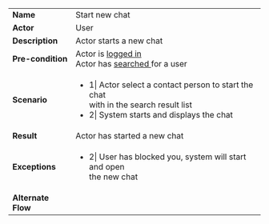 <table>
    <tr>
        <td>
            <strong>Name</strong>
        </td>
        <td>
            Start new chat
        </td>
    </tr>
    <tr>
        <td>
            <strong>Actor</strong>
        </td>
        <td>
            User
        </td>
    </tr>
    <tr>
        <td>
            <strong>Description</strong>            
        </td>
        <td>
            Actor starts a new chat
        </td>
    </tr>
    <tr>
        <td>
            <strong>Pre-condition</strong>
        </td>
        <td>
                    Actor is 
                    <a href="login.md">
                    logged in
                    </a> <br>Actor has <a href="search-user.md">searched
                     </a>for a user
                </td>
    </tr>
    <tr>
        <td>
            <strong>Scenario</strong>
        </td>
        <td>
            <ul>
                <li>1|
                    Actor select a contact person to start the chat <br>with in the search result list
                </li>
                <li>
                    2| System starts and displays the chat 
                </li>
            </ul>
        </td>
    </tr>
    <tr>
        <td>
            <strong>Result</strong>
        </td>
        <td>
            Actor has started a new chat
        </td>
    </tr>
    <tr>
        <td>
            <strong>Exceptions</strong>
        </td>
        <td>
            <ul>
                <li>
                    2| User has blocked you, system will start and open <br> the new chat
                </li>
            </ul>
        </td>
    </tr>
    <td>
                <strong>Alternate Flow</strong>
            </td>
            <td>
            </td>      
</table>

